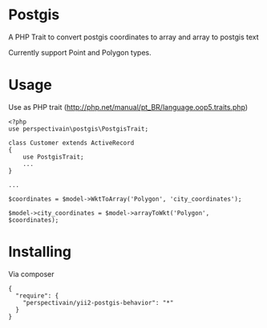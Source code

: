 Postgis
=======
A PHP Trait to convert postgis coordinates to array and array to postgis text

Currently support Point and Polygon types.

Usage
=======
Use as PHP trait (http://php.net/manual/pt_BR/language.oop5.traits.php)

```
<?php
use perspectivain\postgis\PostgisTrait;

class Customer extends ActiveRecord
{
    use PostgisTrait;
    ...
}

...

$coordinates = $model->WktToArray('Polygon', 'city_coordinates');

$model->city_coordinates = $model->arrayToWkt('Polygon', $coordinates);
```

Installing
======
Via composer

```
{
  "require": {
    "perspectivain/yii2-postgis-behavior": "*"
  }
}
```
